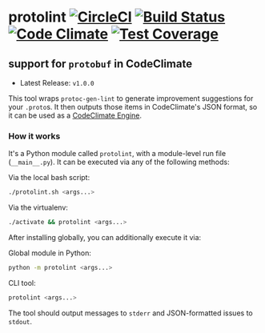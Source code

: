 
# protolint [![CircleCI](https://circleci.com/gh/sgammon/codeclimate-protobuf/tree/master.svg?style=svg)](https://circleci.com/gh/sgammon/codeclimate-protobuf/tree/master) [![Build Status](https://travis-ci.org/sgammon/codeclimate-protobuf.svg?branch=master)](https://travis-ci.org/sgammon/codeclimate-protobuf)  [![Code Climate](https://codeclimate.com/github/sgammon/codeclimate-protobuf/badges/gpa.svg)](https://codeclimate.com/github/sgammon/codeclimate-protobuf) [![Test Coverage](https://codeclimate.com/github/sgammon/codeclimate-protobuf/badges/coverage.svg)](https://codeclimate.com/github/sgammon/codeclimate-protobuf/coverage)
## support for `protobuf` in CodeClimate

- Latest Release: `v1.0.0`

This tool wraps `protoc-gen-lint` to generate improvement suggestions for your `.proto`s. It then outputs those items in CodeClimate's JSON format, so it can be used as a [CodeClimate Engine](http://blog.codeclimate.com/blog/2015/07/07/build-your-own-codeclimate-engine/).


### How it works

It's a Python module called `protolint`, with a module-level run file (`__main__.py`). It can be executed via any of the following methods:

Via the local bash script:
```bash
./protolint.sh <args...>
```

Via the virtualenv:
```bash
./activate && protolint <args...>
```

After installing globally, you can additionally execute it via:

Global module in Python:
```bash
python -m protolint <args...>
```

CLI tool:
```bash
protolint <args...>
```

The tool should output messages to `stderr` and JSON-formatted issues to `stdout`.
